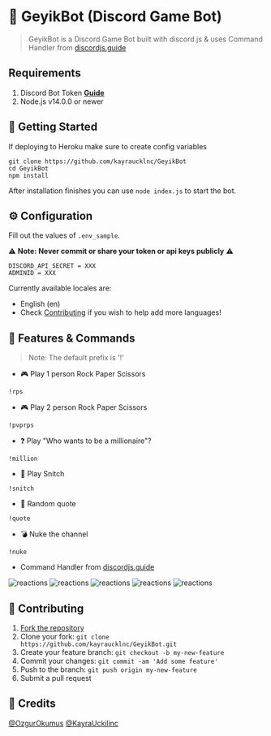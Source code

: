 # 🦌 GeyikBot (Discord Game Bot)
> GeyikBot is a Discord Game Bot built with discord.js & uses Command Handler from [discordjs.guide](https://discordjs.guide)

## Requirements

1. Discord Bot Token **[Guide](https://discordjs.guide/preparations/setting-up-a-bot-application.html#creating-your-bot)**
2. Node.js v14.0.0 or newer

## 🚀 Getting Started

If deploying to Heroku make sure to create config variables

```
git clone https://github.com/kayraucklnc/GeyikBot
cd GeyikBot
npm install
```

After installation finishes you can use `node index.js` to start the bot.

## ⚙️ Configuration

Fill out the values of `.env_sample`.

⚠️ **Note: Never commit or share your token or api keys publicly** ⚠️

```.env
DISCORD_API_SECRET = XXX
ADMINID = XXX
```

Currently available locales are:
- English (en)
- Check [Contributing](#-contributing) if you wish to help add more languages!

## 📝 Features & Commands

> Note: The default prefix is '!'
* 🎮 Play 1 person Rock Paper Scissors

`!rps`

* 🎮  Play 2 person Rock Paper Scissors

`!pvprps`

* ❓ Play "Who wants to be a millionaire"?

`!million`

* 🥳 Play Snitch

`!snitch`

* 🧠 Random quote

`!quote`

* 💣 Nuke the channel

`!nuke`

* Command Handler from [discordjs.guide](https://discordjs.guide/)

![reactions](https://github.com/kayraucklnc/GeyikBot/blob/master/media/5.png?raw=true)
![reactions](https://github.com/kayraucklnc/GeyikBot/blob/master/media/4.png?raw=true)
![reactions](https://github.com/kayraucklnc/GeyikBot/blob/master/media/2.png?raw=true)
![reactions](https://github.com/kayraucklnc/GeyikBot/blob/master/media/1.png?raw=true)
![reactions](https://github.com/kayraucklnc/GeyikBot/blob/master/media/3.png?raw=true)

## 🤝 Contributing

1. [Fork the repository](https://github.com/kayraucklnc/GeyikBot.git)
2. Clone your fork: `git clone https://github.com/kayraucklnc/GeyikBot.git`
3. Create your feature branch: `git checkout -b my-new-feature`
4. Commit your changes: `git commit -am 'Add some feature'`
5. Push to the branch: `git push origin my-new-feature`
6. Submit a pull request

## 📝 Credits

[@OzgurOkumus](https://github.com/ozgurokumus)
[@KayraUckilinc](https://github.com/kayraucklnc)
